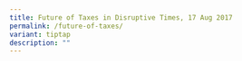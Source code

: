 ```yaml
---
title: Future of Taxes in Disruptive Times, 17 Aug 2017
permalink: /future-of-taxes/
variant: tiptap
description: ""
---
```

<p></p>